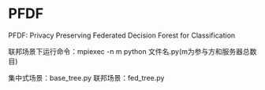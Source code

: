 # PFDF
PFDF: Privacy Preserving Federated Decision Forest for Classification

联邦场景下运行命令：mpiexec -n m python 文件名.py(m为参与方和服务器总数目)

集中式场景：base_tree.py
联邦场景：fed_tree.py
